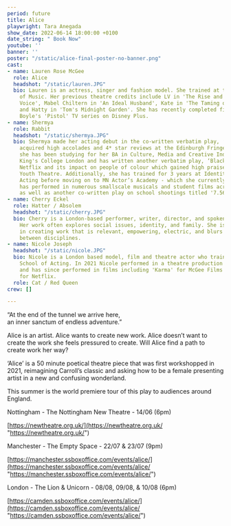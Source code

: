 ```yaml
---
period: future
title: Alice
playwright: Tara Anegada
show_date: 2022-06-14 18:00:00 +0100
date_string: " Book Now"
youtube: ''
banner: ''
poster: "/static/alice-final-poster-no-banner.png"
cast:
- name: Lauren Rose McGee
  role: Alice
  headshot: "/static/lauren.JPG"
  bio: Lauren is an actress, singer and fashion model. She trained at the London College
    of Music. Her previous theatre credits include LV in 'The Rise and Fall of Little
    Voice', Mabel Chiltern in 'An Ideal Husband', Kate in 'The Taming of the Shrew'
    and Hatty in 'Tom's Midnight Garden'. She has recently completed filming on Danny
    Boyle's 'Pistol' TV series on Disney Plus.
- name: Shermya
  role: Rabbit
  headshot: "/static/shermya.JPG"
  bio: Shermya made her acting debut in the co-written verbatim play, ‘She’, which
    acquired high accolades and 4* star reviews at the Edinburgh Fringe. Since then,
    she has been studying for her BA in Culture, Media and Creative Industries at
    King's College London and has written another verbatim play, ‘BlackFlix’ concerning
    Netflix and its impact on people of colour which gained high praise from the National
    Youth Theatre. Additionally, she has trained for 3 years at Identity School of
    Acting before moving on to MN Actor’s Academy - which she currently attends. Shermya
    has performed in numerous smallscale musicals and student films across London,
    as well as another co-written play on school shootings titled '7.56 seconds'.
- name: Cherry Eckel
  role: Hatter / Absolem
  headshot: "/static/cherry.JPG"
  bio: Cherry is a London-based performer, writer, director, and spoken-word poet.
    Her work often explores social issues, identity, and family. She is interested
    in creating work that is relevant, empowering, electric, and blurs boundaries
    between disciplines.
- name: Nicole Joseph
  headshot: "/static/nicole.JPG"
  bio: Nicole is a London based model, film and theatre actor who trained at Identity
    School of Acting. In 2021 Nicole performed in a theatre production 'The Fort'
    and has since performed in films including 'Karma' for McGee Films and 'Havoc'
    for Netflix.
  role: Cat / Red Queen
crew: []

---
```

“At the end of the tunnel we arrive here,  
an inner sanctum of endless adventure.”

Alice is an artist. Alice wants to create new work. Alice doesn’t want to create the work she feels pressured to create. Will Alice find a path to create work her way?

‘Alice’ is a 50 minute poetical theatre piece that was first workshopped in 2021, reimagining Carroll’s classic and asking how to be a female presenting artist in a new and confusing wonderland.

This summer is the world premiere tour of this play to audiences around England.

Nottingham - The Nottingham New Theatre - 14/06 (6pm)

[https://newtheatre.org.uk/](https://newtheatre.org.uk/ "https://newtheatre.org.uk/")

Manchester - The Empty Space - 22/07 & 23/07 (9pm)

[https://manchester.ssboxoffice.com/events/alice/](https://manchester.ssboxoffice.com/events/alice/ "https://manchester.ssboxoffice.com/events/alice/")

London - The Lion & Unicorn - 08/08, 09/08, & 10/08 (6pm)

[https://camden.ssboxoffice.com/events/alice/](https://camden.ssboxoffice.com/events/alice/ "https://camden.ssboxoffice.com/events/alice/")